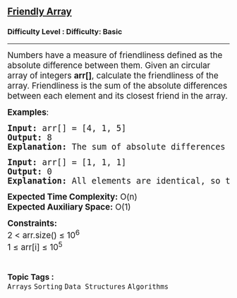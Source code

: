 <h2><a href="https://www.geeksforgeeks.org/problems/friendly-array2009/1?page=9&difficulty=Basic&status=unsolved&sortBy=accuracy">Friendly Array</a></h2><h3>Difficulty Level : Difficulty: Basic</h3><hr><div class="problems_problem_content__Xm_eO"><p><span style="font-size: 14pt;">Numbers have a measure of friendliness defined as the absolute difference between them. Given an circular array of integers <strong>arr[]</strong>, calculate the friendliness of the array. Friendliness is the sum of the absolute differences between each element and its closest friend in the array.</span></p>
<p><span style="font-size: 14pt;"><strong>Examples</strong>:</span></p>
<pre><span style="font-size: 14pt;"><strong>Input:</strong> arr[] = [4, 1, 5]</span><br><span style="font-size: 14pt;"><strong>Output:</strong> 8</span><br><span style="font-size: 14pt;"><strong>Explanation:</strong> The sum of absolute differences with closest neighbors is |4-1| + |1-5| + |5-4| = 8.</span></pre>
<pre><span style="font-size: 14pt;"><strong>Input:</strong> arr[] = [1, 1, 1]</span><br><span style="font-size: 14pt;"><strong>Output:</strong> 0</span><br><span style="font-size: 14pt;"><strong>Explanation:</strong> All elements are identical, so the sum of differences is zero.</span></pre>
<p><span style="font-size: 14pt;"><strong>Expected Time Complexity:</strong> O(n)</span><br><span style="font-size: 14pt;"><strong>Expected Auxiliary Space:</strong> O(1)</span></p>
<p><span style="font-size: 14pt;"><strong>Constraints:<br></strong>2 &lt; arr.size() ≤ 10<sup>6</sup></span><br><span style="font-size: 14pt;">1 ≤ arr[i] ≤ 10<sup>5</sup></span></p></div><br><p><span style=font-size:18px><strong>Topic Tags : </strong><br><code>Arrays</code>&nbsp;<code>Sorting</code>&nbsp;<code>Data Structures</code>&nbsp;<code>Algorithms</code>&nbsp;